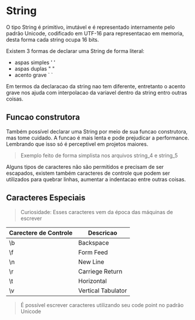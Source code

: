 # String

O tipo String é primitivo, imutável e é representado internamente pelo padrão
Unicode, codificado em UTF-16 para representacao em memoria, desta forma cada 
string ocupa 16 bits.

Existem 3 formas de declarar uma String de forma literal:
- aspas simples ' '
- aspas duplas " "
- acento grave \` \`

Em termos da declaracao da string nao tem diferente, entretanto o acento grave nos ajuda com interpolacao da variavel dentro da string entro outras coisas.

## Funcao construtora
Também possível declarar uma String por meio de sua funcao construtora, mas tome cuidado. A funcao é mais lenta e pode prejudicar a performance. Lembrando que isso só é perceptivel em projetos maiores.

>Exemplo feito de forma simplista nos arquivos string_4 e string_5

Alguns tipos de caracteres não são permitidos e precisam de ser escapados, existem também caracteres de controle que podem ser utilizados para quebrar linhas, aumentar a indentacao entre outras coisas.

## Caracteres Especiais

> Curiosidade: Esses caracteres vem da época das máquinas de escrever

<table>
    <thead>  
        <tr>
            <th scope="col">Carectere de Controle</th>
            <th scope="col">Descricao</th>
        </tr>
    </thead>
    <tbody >
        <tr>
            <td>\b</td>
            <td>Backspace</td>
        </tr>
        <tr>
            <td>\f</td>
            <td>Form Feed</td>
        </tr>
        <tr>
            <td>\n</td>
            <td>New Line</td>
        </tr>
        <tr>
            <td>\r</td>
            <td>Carriege Return</td>
        </tr>
        <tr>
            <td>\t</td>
            <td>Horizontal</td>
        </tr>
        <tr>
            <td>\v</td>
            <td>Vertical Tabulator</td>
        </tr>
    </tbody>    
</table>

> É possível escrever caracteres utilizando seu code point no padrão Unicode
